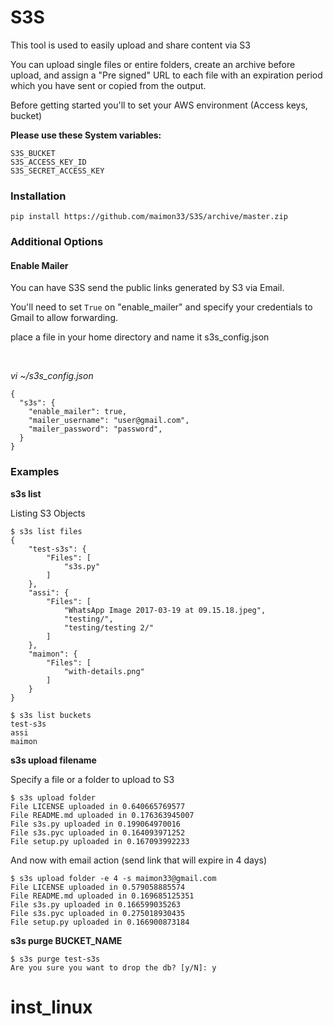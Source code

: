 # S3S

This tool is used to easily upload and share content via S3

You can upload single files or entire folders, create an archive before upload,
and assign a "Pre signed" URL to each file with an expiration period which you
have sent or copied from the output.
   
Before getting started you'll to set your AWS environment (Access keys, bucket)

**Please use these System variables:**
```$xslt
S3S_BUCKET
S3S_ACCESS_KEY_ID
S3S_SECRET_ACCESS_KEY
```

### Installation

```$xslt
pip install https://github.com/maimon33/S3S/archive/master.zip
```

### Additional Options

#### Enable Mailer
You can have S3S send the public links generated by S3 via Email.

You'll need to set `True` on "enable_mailer" and specify your credentials to Gmail to allow forwarding. 

place a file in your home directory and name it s3s_config.json

<br>

*vi ~/s3s_config.json*
```$xslt
{
  "s3s": {
    "enable_mailer": true,
    "mailer_username": "user@gmail.com",
    "mailer_password": "password",
  }
}
```


### Examples

**s3s list**

Listing S3 Objects
```$xslt
$ s3s list files
{
    "test-s3s": {
        "Files": [
            "s3s.py"
        ]
    }, 
    "assi": {
        "Files": [
            "WhatsApp Image 2017-03-19 at 09.15.18.jpeg", 
            "testing/", 
            "testing/testing 2/"
        ]
    }, 
    "maimon": {
        "Files": [
            "with-details.png"
        ]
    }
}

$ s3s list buckets
test-s3s
assi
maimon
```

**s3s upload filename**

Specify a file or a folder to upload to S3
```$xslt
$ s3s upload folder
File LICENSE uploaded in 0.640665769577
File README.md uploaded in 0.176363945007
File s3s.py uploaded in 0.199064970016
File s3s.pyc uploaded in 0.164093971252
File setup.py uploaded in 0.167093992233
```

And now with email action (send link that will expire in 4 days)

```$xslt
$ s3s upload folder -e 4 -s maimon33@gmail.com
File LICENSE uploaded in 0.579058885574
File README.md uploaded in 0.169685125351
File s3s.py uploaded in 0.166599035263
File s3s.pyc uploaded in 0.275018930435
File setup.py uploaded in 0.166900873184
```

**s3s purge BUCKET_NAME**
```$xslt
$ s3s purge test-s3s
Are you sure you want to drop the db? [y/N]: y
```

# inst_linux
